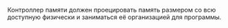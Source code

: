 Контроллер памяти должен проецировать память размером со всю доступную физически и заниматься её организацией для программы.
